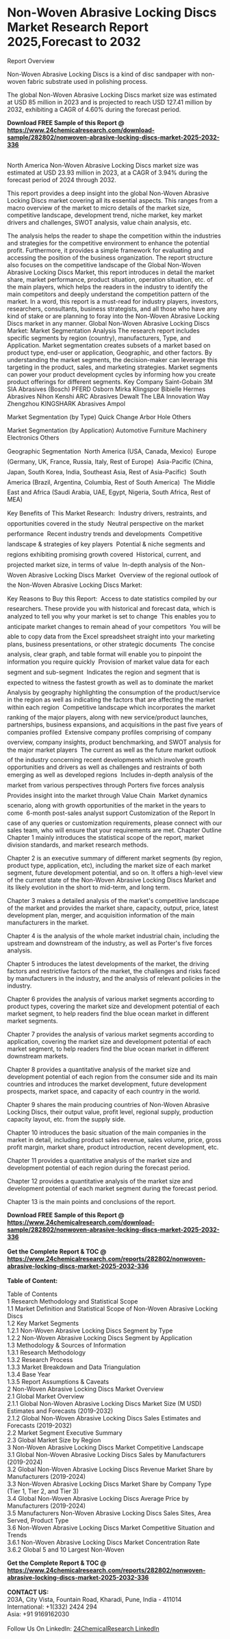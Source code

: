 <h1>Non-Woven Abrasive Locking Discs Market Research Report 2025,Forecast to 2032</h1><p>Report Overview</p><p>
Non-Woven Abrasive Locking Discs is a kind of disc sandpaper with non-woven fabric substrate used in polishing process.</p><p>
The global Non-Woven Abrasive Locking Discs market size was estimated at USD 85 million in 2023 and is projected to reach USD 127.41 million by 2032, exhibiting a CAGR of 4.60% during the forecast period.</p><div><b>Download FREE Sample of this Report @ 
            <a href="https://www.24chemicalresearch.com/download-sample/282802/nonwoven-abrasive-locking-discs-market-2025-2032-336">
            https://www.24chemicalresearch.com/download-sample/282802/nonwoven-abrasive-locking-discs-market-2025-2032-336</a></b></div><br><p>
North America Non-Woven Abrasive Locking Discs market size was estimated at USD 23.93 million in 2023, at a CAGR of 3.94% during the forecast period of 2024 through 2032.</p><p>
This report provides a deep insight into the global Non-Woven Abrasive Locking Discs market covering all its essential aspects. This ranges from a macro overview of the market to micro details of the market size, competitive landscape, development trend, niche market, key market drivers and challenges, SWOT analysis, value chain analysis, etc.</p><p>
The analysis helps the reader to shape the competition within the industries and strategies for the competitive environment to enhance the potential profit. Furthermore, it provides a simple framework for evaluating and accessing the position of the business organization. The report structure also focuses on the competitive landscape of the Global Non-Woven Abrasive Locking Discs Market, this report introduces in detail the market share, market performance, product situation, operation situation, etc. of the main players, which helps the readers in the industry to identify the main competitors and deeply understand the competition pattern of the market.
In a word, this report is a must-read for industry players, investors, researchers, consultants, business strategists, and all those who have any kind of stake or are planning to foray into the Non-Woven Abrasive Locking Discs market in any manner.
Global Non-Woven Abrasive Locking Discs Market: Market Segmentation Analysis
The research report includes specific segments by region (country), manufacturers, Type, and Application. Market segmentation creates subsets of a market based on product type, end-user or application, Geographic, and other factors. By understanding the market segments, the decision-maker can leverage this targeting in the product, sales, and marketing strategies. Market segments can power your product development cycles by informing how you create product offerings for different segments.
Key Company
Saint-Gobain
3M
SIA Abrasives (Bosch)
PFERD
Osborn
Mirka
Klingspor
Bibielle
Hermes Abrasives
Nihon Kenshi
ARC Abrasives
Dewalt
The LBA Innovation Way
Zhengzhou KINGSHARK Abrasives
Ampol</p><p>
Market Segmentation (by Type)
Quick Change
Arbor Hole
Others</p><p>
Market Segmentation (by Application)
Automotive
Furniture
Machinery
Electronics
Others</p><p>
Geographic Segmentation
 North America (USA, Canada, Mexico)
 Europe (Germany, UK, France, Russia, Italy, Rest of Europe)
 Asia-Pacific (China, Japan, South Korea, India, Southeast Asia, Rest of Asia-Pacific)
 South America (Brazil, Argentina, Columbia, Rest of South America)
 The Middle East and Africa (Saudi Arabia, UAE, Egypt, Nigeria, South Africa, Rest of MEA)</p><p>
Key Benefits of This Market Research:
 Industry drivers, restraints, and opportunities covered in the study
 Neutral perspective on the market performance
 Recent industry trends and developments
 Competitive landscape &amp; strategies of key players
 Potential &amp; niche segments and regions exhibiting promising growth covered
 Historical, current, and projected market size, in terms of value
 In-depth analysis of the Non-Woven Abrasive Locking Discs Market
 Overview of the regional outlook of the Non-Woven Abrasive Locking Discs Market:</p><p>
Key Reasons to Buy this Report:
 Access to date statistics compiled by our researchers. These provide you with historical and forecast data, which is analyzed to tell you why your market is set to change
 This enables you to anticipate market changes to remain ahead of your competitors
 You will be able to copy data from the Excel spreadsheet straight into your marketing plans, business presentations, or other strategic documents
 The concise analysis, clear graph, and table format will enable you to pinpoint the information you require quickly
 Provision of market value data for each segment and sub-segment
 Indicates the region and segment that is expected to witness the fastest growth as well as to dominate the market
 Analysis by geography highlighting the consumption of the product/service in the region as well as indicating the factors that are affecting the market within each region
 Competitive landscape which incorporates the market ranking of the major players, along with new service/product launches, partnerships, business expansions, and acquisitions in the past five years of companies profiled
 Extensive company profiles comprising of company overview, company insights, product benchmarking, and SWOT analysis for the major market players
 The current as well as the future market outlook of the industry concerning recent developments which involve growth opportunities and drivers as well as challenges and restraints of both emerging as well as developed regions
 Includes in-depth analysis of the market from various perspectives through Porters five forces analysis
 Provides insight into the market through Value Chain
 Market dynamics scenario, along with growth opportunities of the market in the years to come
 6-month post-sales analyst support
Customization of the Report
In case of any queries or customization requirements, please connect with our sales team, who will ensure that your requirements are met.
Chapter Outline
Chapter 1 mainly introduces the statistical scope of the report, market division standards, and market research methods.</p><p>
Chapter 2 is an executive summary of different market segments (by region, product type, application, etc), including the market size of each market segment, future development potential, and so on. It offers a high-level view of the current state of the Non-Woven Abrasive Locking Discs Market and its likely evolution in the short to mid-term, and long term.</p><p>
Chapter 3 makes a detailed analysis of the market's competitive landscape of the market and provides the market share, capacity, output, price, latest development plan, merger, and acquisition information of the main manufacturers in the market.</p><p>
Chapter 4 is the analysis of the whole market industrial chain, including the upstream and downstream of the industry, as well as Porter's five forces analysis.</p><p>
Chapter 5 introduces the latest developments of the market, the driving factors and restrictive factors of the market, the challenges and risks faced by manufacturers in the industry, and the analysis of relevant policies in the industry.</p><p>
Chapter 6 provides the analysis of various market segments according to product types, covering the market size and development potential of each market segment, to help readers find the blue ocean market in different market segments.</p><p>
Chapter 7 provides the analysis of various market segments according to application, covering the market size and development potential of each market segment, to help readers find the blue ocean market in different downstream markets.</p><p>
Chapter 8 provides a quantitative analysis of the market size and development potential of each region from the consumer side and its main countries and introduces the market development, future development prospects, market space, and capacity of each country in the world.</p><p>
Chapter 9 shares the main producing countries of Non-Woven Abrasive Locking Discs, their output value, profit level, regional supply, production capacity layout, etc. from the supply side.</p><p>
Chapter 10 introduces the basic situation of the main companies in the market in detail, including product sales revenue, sales volume, price, gross profit margin, market share, product introduction, recent development, etc.</p><p>
Chapter 11 provides a quantitative analysis of the market size and development potential of each region during the forecast period.</p><p>
Chapter 12 provides a quantitative analysis of the market size and development potential of each market segment during the forecast period.</p><p>
Chapter 13 is the main points and conclusions of the report.</p><p>
</p><div><b>Download FREE Sample of this Report @ 
            <a href="https://www.24chemicalresearch.com/download-sample/282802/nonwoven-abrasive-locking-discs-market-2025-2032-336">
            https://www.24chemicalresearch.com/download-sample/282802/nonwoven-abrasive-locking-discs-market-2025-2032-336</a></b></div><br><div><b>Get the Complete Report & TOC @ 
            <a href="https://www.24chemicalresearch.com/reports/282802/nonwoven-abrasive-locking-discs-market-2025-2032-336">
            https://www.24chemicalresearch.com/reports/282802/nonwoven-abrasive-locking-discs-market-2025-2032-336</a></b></div><br>
            <b>Table of Content:</b><p>Table of Contents<br />
1 Research Methodology and Statistical Scope<br />
1.1 Market Definition and Statistical Scope of Non-Woven Abrasive Locking Discs<br />
1.2 Key Market Segments<br />
1.2.1 Non-Woven Abrasive Locking Discs Segment by Type<br />
1.2.2 Non-Woven Abrasive Locking Discs Segment by Application<br />
1.3 Methodology & Sources of Information<br />
1.3.1 Research Methodology<br />
1.3.2 Research Process<br />
1.3.3 Market Breakdown and Data Triangulation<br />
1.3.4 Base Year<br />
1.3.5 Report Assumptions & Caveats<br />
2 Non-Woven Abrasive Locking Discs Market Overview<br />
2.1 Global Market Overview<br />
2.1.1 Global Non-Woven Abrasive Locking Discs Market Size (M USD) Estimates and Forecasts (2019-2032)<br />
2.1.2 Global Non-Woven Abrasive Locking Discs Sales Estimates and Forecasts (2019-2032)<br />
2.2 Market Segment Executive Summary<br />
2.3 Global Market Size by Region<br />
3 Non-Woven Abrasive Locking Discs Market Competitive Landscape<br />
3.1 Global Non-Woven Abrasive Locking Discs Sales by Manufacturers (2019-2024)<br />
3.2 Global Non-Woven Abrasive Locking Discs Revenue Market Share by Manufacturers (2019-2024)<br />
3.3 Non-Woven Abrasive Locking Discs Market Share by Company Type (Tier 1, Tier 2, and Tier 3)<br />
3.4 Global Non-Woven Abrasive Locking Discs Average Price by Manufacturers (2019-2024)<br />
3.5 Manufacturers Non-Woven Abrasive Locking Discs Sales Sites, Area Served, Product Type<br />
3.6 Non-Woven Abrasive Locking Discs Market Competitive Situation and Trends<br />
3.6.1 Non-Woven Abrasive Locking Discs Market Concentration Rate<br />
3.6.2 Global 5 and 10 Largest Non-Woven</p><div><b>Get the Complete Report & TOC @ 
            <a href="https://www.24chemicalresearch.com/reports/282802/nonwoven-abrasive-locking-discs-market-2025-2032-336">
            https://www.24chemicalresearch.com/reports/282802/nonwoven-abrasive-locking-discs-market-2025-2032-336</a></b></div><br><b>CONTACT US:</b><br>
            203A, City Vista, Fountain Road, Kharadi, Pune, India - 411014<br>
            International: +1(332) 2424 294<br>
            Asia: +91 9169162030 <br><br>
            Follow Us On LinkedIn: <a href="https://www.linkedin.com/company/24chemicalresearch/">24ChemicalResearch LinkedIn</a>